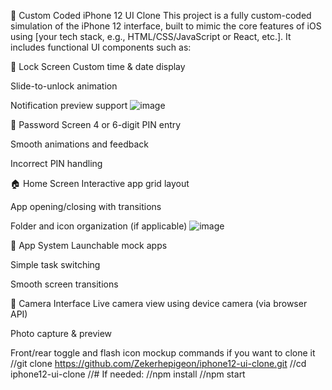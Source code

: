 📱 Custom Coded iPhone 12 UI Clone
This project is a fully custom-coded simulation of the iPhone 12 interface, built to mimic the core features of iOS using [your tech stack, e.g., HTML/CSS/JavaScript or React, etc.]. It includes functional UI components such as:

🔐 Lock Screen
Custom time & date display

Slide-to-unlock animation

Notification preview support
![image](https://github.com/user-attachments/assets/9cac7e14-8270-48e6-b479-049675fffc96)

🔢 Password Screen
4 or 6-digit PIN entry

Smooth animations and feedback

Incorrect PIN handling

🏠 Home Screen
Interactive app grid layout

App opening/closing with transitions

Folder and icon organization (if applicable)
![image](https://github.com/user-attachments/assets/74e7327b-ecde-4083-96e9-a70eb0e8aab6)

📱 App System
Launchable mock apps

Simple task switching

Smooth screen transitions

📸 Camera Interface
Live camera view using device camera (via browser API)

Photo capture & preview

Front/rear toggle and flash icon mockup
commands if you want to clone it
//git clone https://github.com/Zekerhepigeon/iphone12-ui-clone.git
//cd iphone12-ui-clone
//# If needed:
//npm install
//npm start
